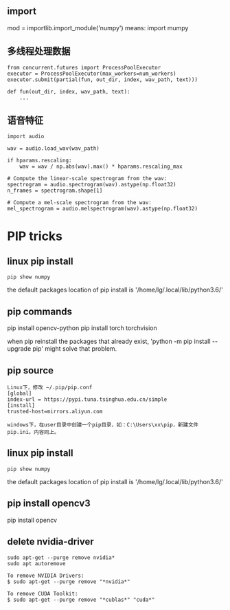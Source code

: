 ## import 
mod = importlib.import_module('numpy')
means: import mumpy
## 多线程处理数据
```
from concurrent.futures import ProcessPoolExecutor
executor = ProcessPoolExecutor(max_workers=num_workers)
executor.submit(partial(fun, out_dir, index, wav_path, text)))

def fun(out_dir, index, wav_path, text):
    ...
```
## 语音特征
    import audio

    wav = audio.load_wav(wav_path)

    if hparams.rescaling:
        wav = wav / np.abs(wav).max() * hparams.rescaling_max

    # Compute the linear-scale spectrogram from the wav:
    spectrogram = audio.spectrogram(wav).astype(np.float32)
    n_frames = spectrogram.shape[1]

    # Compute a mel-scale spectrogram from the wav:
    mel_spectrogram = audio.melspectrogram(wav).astype(np.float32)

# PIP tricks
##  linux pip install
```
pip show numpy

```

the default packages location of pip install is '/home/lg/.local/lib/python3.6/'


##  pip commands

pip install opencv-python
pip install torch torchvision

when pip reinstall the packages that already exist, 'python -m pip install --upgrade pip' might solve that problem.
## pip  source
```
Linux下，修改 ~/.pip/pip.conf
[global]
index-url = https://pypi.tuna.tsinghua.edu.cn/simple
[install]
trusted-host=mirrors.aliyun.com

windows下，在user目录中创建一个pip目录，如：C:\Users\xx\pip，新建文件pip.ini。内容同上。
```

##  linux pip install
```
pip show numpy

```

the default packages location of pip install is '/home/lg/.local/lib/python3.6/'


##  pip install opencv3

pip install opencv

##  delete nvidia-driver
```
sudo apt-get --purge remove nvidia*
sudo apt autoremove

To remove NVIDIA Drivers:
$ sudo apt-get --purge remove "*nvidia*"

To remove CUDA Toolkit:
$ sudo apt-get --purge remove "*cublas*" "cuda*"
```



